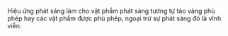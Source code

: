 Hiệu ứng phát sáng làm cho vật phẩm phát sáng tương tự táo vàng phù phép hay các vật phẩm được phù phép, ngoại trừ sự phát sáng đó là vĩnh viễn.